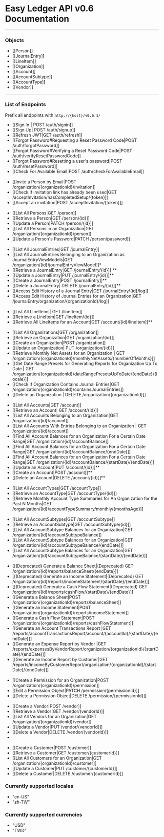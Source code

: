 # Easy Ledger API v0.6 Documentation
___

### Objects
- [[Person]]
- [[JournalEntry]]
- [[LineItem]]
- [[Organization]]
- [[Account]]
- [[AccountSubtype]]
- [[AccountType]]
- [[Vendor]]
___
### List of Endpoints

Prefix all endpoints with `http://{host}/v0.6.1/`
- [[Sign In | POST /auth/signin]]
- [[Sign Up| POST /auth/signup]]
- [[Refresh JWT|GET /auth/refresh]]
- [[Forgot Password#Requesting a Reset Password Code|POST /auth/forgotPassword]]
- [[Forgot Password#Verifying a Reset Password Code|POST /auth/verifyResetPasswordCode]]
- [[Forgot Password#Resetting a user's password|POST /auth/resetPassword]]
- [[Check For Available Email|POST /auth/checkForAvailableEmail]]
<br/><br/>
- [[Invite a Person by Email|POST /organization/{organizationId}/invitation]]
- [[Check if invitation link has already been used|GET /acceptInvitation/hasCompletedSetup/{token}]]
- [[Accept an invitation|POST /acceptInvitation/{token}]]
<br/><br/>
- [[List All Persons|GET /person]]
- [[Retrieve a Person|GET /person/{id}]]
- [[Update a Person|PATCH /person/{id}]]
- [[List All Persons in an Organization|GET /organization/{organizationId}/person]]
- [[Update a Person's Password|PATCH /person/password]]
<br/> <br/>
- [[List All JournalEntries|GET /journalEntry]]
- [[List All JournalEntries Belonging to an Organization as JournalEntryViewModels|GET /organization/{id}/journalEntryViewModel]]*
- [[Retrieve a JournalEntry|GET /journalEntry/{id}]] **
- [[Update a JournalEntry|PUT /journalEntry/{id}]]**
- [[Create a JournalEntry|POST /journalEntry]]**
- [[Delete a JournalEntry| DELETE /journalEntry/{id}]]**
- [[Access Edit History of a Journal Entry|GET /journalEntry/{id}/log]]
- [[Access Edit History of Journal Entries for an Organization|GET /journalEntry/organization/{organizationId}/log]]
<br/><br/>
- [[List All LineItems| GET /lineItem]]
- [[Retrieve a LineItem|GET /lineItem/{id}]]
- [[Retrieve All LineItems for an Account|GET /account/{id}/lineItem]]**
<br/><br/>
- [[List All Organizations|GET /organization]]
- [[Retrieve an Organization|GET /organization/{id}]]
- [[Create an Organization|POST /organization]]
- [[Update an Organization| PUT /organization/{id}]]
- [[Retrieve Monthly Net Assets for an Organization | GET /organization/{organizationId}/monthlyNetAssets/{numberOfMonths}]]
- [[Get Date Range Presets for Generating Reports for Organization Up To Date | GET /organization/{organizationId}/dateRangePresetsUpToDate/{endDate}/{locale}]]
- [[Check if Organization Contains Journal Entries|GET /organization/{organizationId}/containsJournalEntries]]
- [[Delete an Organization | DELETE /organization/{organizationId}]]
<br/><br/>
- [[List All Accounts|GET /account]]
- [[Retrieve an Account| GET /account/{id}]]
- [[List All Accounts Belonging to an Organization|GET /organization/{id}/account]]
- [[List All Accounts With Entries Belonging to an Organization | GET /organization/{id}/account]]
- [[Find All Account Balances for an Organization For a Certain Date Range|GET /organization/{id}/accountBalance]]
- [[Find All Account Balances for an Organization For a Certain Date Range|GET /organization/{id}/accountBalance/{endDate}]]
- [[Find All Account Balances for an Organization For a Certain Date Range|GET /organization/{id}/accountBalance/{startDate}/{endDate}]]
- [[Update an Account|PUT /account/{id}]]**
- [[Create an Account|POST /account]]**
- [[Delete an Account|DELETE /account/{id}]]**
<br/><br/>
- [[List All AccountTypes|GET /accountType]]
- [[Retrieve an AccountType|GET /accountType/{id}]]
- [[Retrieve Monthly Account Type Summaries for An Organization for the Past N Months|GET /organization/{id}/accountTypeSummary/monthly/{monthsAgo}]]
<br/><br/>
- [[List All AccountSubtypes|GET /accountSubtype]]
- [[Retrieve an AccountSubtype|GET /accountSubtype/{id}]]
- [[List All AccountSubtype Balances for an Organization|GET /organization/{id}/accountSubtypeBalance]]
- [[List All AccountSubtype Balances for an Organization|GET /organization/{id}/accountSubtypeBalance/{endDate}]]
- [[List All AccountSubtype Balances for an Organization|GET /organization/{id}/accountSubtypeBalance/{startDate}/{endDate}]]
<br/><br/>
- [[(Deprecated) Generate a Balance Sheet|(Deprecated) GET /organization/{id}/reports/balanceSheet/{endDate}]]
- [[(Deprecated) Generate an Income Statement|(Deprecated) GET /organization/{id}/reports/incomeStatement/{startDate}/{endDate}]]
- [[(Deprecated) Generate a Cash Flow Statement|(Deprecated) GET /organization/{id}/reports/cashFlow/{startDate}/{endDate}]]
- [[Generate a Balance Sheet|POST /organization/{organizationId}/reports/balanceSheet]]
- [[Generate an Income Statement|POST /organization/{organizationId}/reports/incomeStatement]]
- [[Generate a Cash Flow Statement|POST /organization/{organizationId}/reports/cashFlowStatement]]
- [[Generate an Account Transactions Report |GET /reports/accountTransactionsReport/account/{accountId}/{startDate}/{endDate}]]
- [[Generate an Expense Report by Vendor |GET /reports/expensesByVendorReport/organization/{organizationId}/{startDate}/{endDate}]]
- [[Generate an Income Report by Customer|GET /reports/incomeByCustomerReport/organization/{organizationId}/{startDate}/{endDate}]]
<br/><br/>
- [[Create a Permission for an Organization|POST /organization/{organizationId}/permission]]
- [[Edit a Permission Object|PATCH /permission/{permissionId}]]
- [[Delete a Permission Object|DELETE /permission/{permissionId}]]
<br/><br/>
- [[Create a Vendor|POST /vendor]]
- [[Retrieve a Vendor|GET /vendor/{vendorId}]]
- [[List All Vendors for an Organization|GET /organization/{organizationId}/vendor]]
- [[Update a Vendor|PUT /vendor/{vendorId}]]
- [[Delete a Vendor|DELETE /vendor/{vendorId}]]
- <br/><br/>
- [[Create a Customer|POST /customer]]
- [[Retrieve a Customer|GET /customer/{customerId}]]
- [[List All Customers for an Organization|GET /organization/{organizationId}/customer]]
- [[Update a Customer|PUT /customer/{customerId}]]
- [[Delete a Customer|DELETE /customer/{customerId}]]



### Currently supported locales
- "en-US"
- "zh-TW"
### Currently supported currencies
- "USD"
- "TWD"
